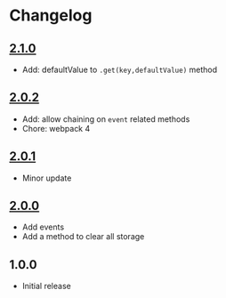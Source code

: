 # Changelog

## [2.1.0](https://github.com/ankurk91/vue-web-storage/compare/2.0.2...2.1.0) 
* Add: defaultValue to `.get(key,defaultValue)` method

## [2.0.2](https://github.com/ankurk91/vue-web-storage/compare/2.0.1...2.0.2) 
* Add: allow chaining on `event` related methods
* Chore: webpack 4

## [2.0.1](https://github.com/ankurk91/vue-web-storage/compare/2.0.0...2.0.1) 
* Minor update 

## [2.0.0](https://github.com/ankurk91/vue-web-storage/compare/1.0.0...2.0.0) 
* Add events
* Add a method to clear all storage

## 1.0.0
* Initial release
